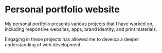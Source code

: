 # Personal portfolio website

My personal portfolio presents various projects that I have worked on, including responsive websites, apps, brand identity, and print materials. 

Engaging in these projects has allowed me to develop a deeper understanding of web development.
